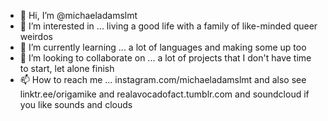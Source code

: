 - 👋 Hi, I’m @michaeladamslmt
- 👀 I’m interested in ... living a good life with a family of like-minded queer weirdos
- 🌱 I’m currently learning ... a lot of languages and making some up too
- 💞️ I’m looking to collaborate on ... a lot of projects that I don't have time to start, let alone finish
- 📫 How to reach me ... instagram.com/michaeladamslmt and also see linktr.ee/origamike and realavocadofact.tumblr.com and soundcloud if you like sounds and clouds

<!---
michaeladamslmt/michaeladamslmt is a ✨ special ✨ repository because its `README.md` (this file) appears on your GitHub profile.
You can click the Preview link to take a look at your changes.
--->
